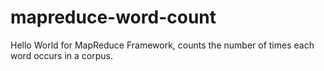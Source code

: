 # mapreduce-word-count
Hello World for MapReduce Framework, counts the number of times each word occurs in a corpus.
